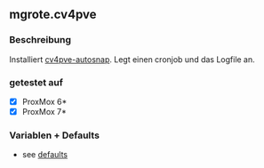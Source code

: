 ## mgrote.cv4pve

### Beschreibung
Installiert [cv4pve-autosnap](https://github.com/Corsinvest/cv4pve-autosnap).
Legt einen cronjob und das Logfile an.

### getestet auf
- [x] ProxMox 6*
- [x] ProxMox 7*

### Variablen + Defaults
- see [defaults](./defaults/main.yml)
